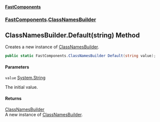 #### [FastComponents](FastComponents.md 'FastComponents')
### [FastComponents](FastComponents.md 'FastComponents').[ClassNamesBuilder](FastComponents.ClassNamesBuilder.md 'FastComponents.ClassNamesBuilder')

## ClassNamesBuilder.Default(string) Method

Creates a new instance of [ClassNamesBuilder](FastComponents.ClassNamesBuilder.md 'FastComponents.ClassNamesBuilder').

```csharp
public static FastComponents.ClassNamesBuilder Default(string value);
```
#### Parameters

<a name='FastComponents.ClassNamesBuilder.Default(string).value'></a>

`value` [System.String](https://docs.microsoft.com/en-us/dotnet/api/System.String 'System.String')

The initial value.

#### Returns
[ClassNamesBuilder](FastComponents.ClassNamesBuilder.md 'FastComponents.ClassNamesBuilder')  
A new instance of [ClassNamesBuilder](FastComponents.ClassNamesBuilder.md 'FastComponents.ClassNamesBuilder').